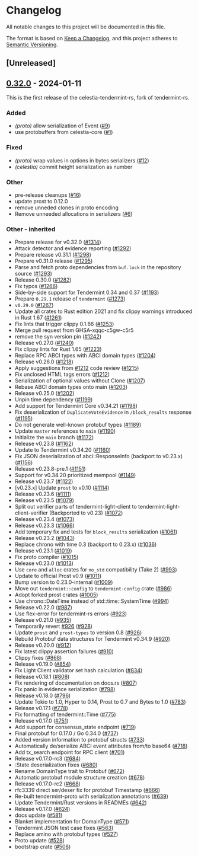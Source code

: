 # Changelog
All notable changes to this project will be documented in this file.

The format is based on [Keep a Changelog](https://keepachangelog.com/en/1.0.0/),
and this project adheres to [Semantic Versioning](https://semver.org/spec/v2.0.0.html).

## [Unreleased]

## [0.32.0](https://github.com/eigerco/celestia-tendermint-rs/releases/tag/celestia-tendermint-proto-v0.32.0) - 2024-01-11

This is the first release of the celestia-tendermint-rs, fork of tendermint-rs.

### Added
- *(proto)* allow serialization of Event ([#9](https://github.com/eigerco/celestia-tendermint-rs/pull/9))
- use protobuffers from celestia-core ([#1](https://github.com/eigerco/celestia-tendermint-rs/pull/1))

### Fixed
- *(proto)* wrap values in options in bytes serializers ([#12](https://github.com/eigerco/celestia-tendermint-rs/pull/12))
- *(celestia)* commit height serialization as number

### Other
- pre-release cleanups ([#16](https://github.com/eigerco/celestia-tendermint-rs/pull/16))
- update prost to 0.12.0
- remove unneded clones in proto encoding
- Remove unneeded allocations in serializers ([#6](https://github.com/eigerco/celestia-tendermint-rs/pull/6))

### Other - inherited
- Prepare release for v0.32.0 ([#1314](https://github.com/eigerco/celestia-tendermint-rs/pull/1314))
- Attack detector and evidence reporting ([#1292](https://github.com/eigerco/celestia-tendermint-rs/pull/1292))
- Prepare release v0.31.1 ([#1298](https://github.com/eigerco/celestia-tendermint-rs/pull/1298))
- Prepare v0.31.0 release ([#1295](https://github.com/eigerco/celestia-tendermint-rs/pull/1295))
- Parse and fetch proto dependencies from `buf.lock` in the repository source ([#1293](https://github.com/eigerco/celestia-tendermint-rs/pull/1293))
- Release 0.30.0 ([#1282](https://github.com/eigerco/celestia-tendermint-rs/pull/1282))
- Fix typos ([#1266](https://github.com/eigerco/celestia-tendermint-rs/pull/1266))
- Side-by-side support for Tendermint 0.34 and 0.37 ([#1193](https://github.com/eigerco/celestia-tendermint-rs/pull/1193))
- Prepare `0.29.1` release of `tendermint` ([#1273](https://github.com/eigerco/celestia-tendermint-rs/pull/1273))
- `v0.29.0` ([#1267](https://github.com/eigerco/celestia-tendermint-rs/pull/1267))
- Update all crates to Rust edition 2021 and fix clippy warnings introduced in Rust 1.67 ([#1261](https://github.com/eigerco/celestia-tendermint-rs/pull/1261))
- Fix lints that trigger clippy 0.1.66 ([#1253](https://github.com/eigerco/celestia-tendermint-rs/pull/1253))
- Merge pull request from GHSA-xqqc-c5gw-c5r5
- remove the syn version pin ([#1242](https://github.com/eigerco/celestia-tendermint-rs/pull/1242))
- Release v0.27.0 ([#1240](https://github.com/eigerco/celestia-tendermint-rs/pull/1240))
- Fix clippy lints for Rust 1.65 ([#1223](https://github.com/eigerco/celestia-tendermint-rs/pull/1223))
- Replace RPC ABCI types with ABCI domain types ([#1204](https://github.com/eigerco/celestia-tendermint-rs/pull/1204))
- Release v0.26.0 ([#1218](https://github.com/eigerco/celestia-tendermint-rs/pull/1218))
- Apply suggestions from [#1212](https://github.com/eigerco/celestia-tendermint-rs/pull/1212) code review ([#1215](https://github.com/eigerco/celestia-tendermint-rs/pull/1215))
- Fix unclosed HTML tags errors ([#1212](https://github.com/eigerco/celestia-tendermint-rs/pull/1212))
- Serialization of optional values without Clone ([#1207](https://github.com/eigerco/celestia-tendermint-rs/pull/1207))
- Rebase ABCI domain types onto main ([#1203](https://github.com/eigerco/celestia-tendermint-rs/pull/1203))
- Release v0.25.0 ([#1202](https://github.com/eigerco/celestia-tendermint-rs/pull/1202))
- Unpin time dependency ([#1199](https://github.com/eigerco/celestia-tendermint-rs/pull/1199))
- Add support for Tendermint Core v0.34.21 ([#1198](https://github.com/eigerco/celestia-tendermint-rs/pull/1198))
- Fix deserialization of `DuplicateVoteEvidence` in `/block_results` response ([#1195](https://github.com/eigerco/celestia-tendermint-rs/pull/1195))
- Do not generate well-known protobuf types ([#1189](https://github.com/eigerco/celestia-tendermint-rs/pull/1189))
- Update `master` references to `main` ([#1190](https://github.com/eigerco/celestia-tendermint-rs/pull/1190))
- Initialize the `main` branch ([#1172](https://github.com/eigerco/celestia-tendermint-rs/pull/1172))
- Release v0.23.8 ([#1162](https://github.com/eigerco/celestia-tendermint-rs/pull/1162))
- Update to Tendermint v0.34.20 ([#1160](https://github.com/eigerco/celestia-tendermint-rs/pull/1160))
- Fix JSON deserialization of abci::ResponseInfo (backport to v0.23.x) ([#1156](https://github.com/eigerco/celestia-tendermint-rs/pull/1156))
- Release v0.23.8-pre.1 ([#1151](https://github.com/eigerco/celestia-tendermint-rs/pull/1151))
- Support for v0.34.20 prioritized mempool ([#1149](https://github.com/eigerco/celestia-tendermint-rs/pull/1149))
- Release v0.23.7 ([#1122](https://github.com/eigerco/celestia-tendermint-rs/pull/1122))
- [v0.23.x] Update `prost` to v0.10 ([#1114](https://github.com/eigerco/celestia-tendermint-rs/pull/1114))
- Release v0.23.6 ([#1111](https://github.com/eigerco/celestia-tendermint-rs/pull/1111))
- Release v0.23.5 ([#1079](https://github.com/eigerco/celestia-tendermint-rs/pull/1079))
- Split out verifier parts of tendermint-light-client to tendermint-light-client-verifier (Backported to v0.23) ([#1072](https://github.com/eigerco/celestia-tendermint-rs/pull/1072))
- Release v0.23.4 ([#1073](https://github.com/eigerco/celestia-tendermint-rs/pull/1073))
- Release v0.23.3 ([#1066](https://github.com/eigerco/celestia-tendermint-rs/pull/1066))
- Add temporary fix and tests for `block_results` serialization ([#1061](https://github.com/eigerco/celestia-tendermint-rs/pull/1061))
- Release v0.23.2 ([#1043](https://github.com/eigerco/celestia-tendermint-rs/pull/1043))
- Replace chrono with time 0.3 (backport to 0.23.x) ([#1036](https://github.com/eigerco/celestia-tendermint-rs/pull/1036))
- Release v0.23.1 ([#1019](https://github.com/eigerco/celestia-tendermint-rs/pull/1019))
- Fix proto compiler ([#1015](https://github.com/eigerco/celestia-tendermint-rs/pull/1015))
- Release v0.23.0 ([#1013](https://github.com/eigerco/celestia-tendermint-rs/pull/1013))
- Use `core` and `alloc` crates for `no_std` compatibility (Take 2) ([#993](https://github.com/eigerco/celestia-tendermint-rs/pull/993))
- Update to official Prost v0.9 ([#1011](https://github.com/eigerco/celestia-tendermint-rs/pull/1011))
- Bump version to 0.23.0-internal ([#1009](https://github.com/eigerco/celestia-tendermint-rs/pull/1009))
- Move out `tendermint::config` to `tendermint-config` crate ([#986](https://github.com/eigerco/celestia-tendermint-rs/pull/986))
- Adopt forked prost crates ([#1005](https://github.com/eigerco/celestia-tendermint-rs/pull/1005))
- Use chrono::DateTime instead of std::time::SystemTime ([#994](https://github.com/eigerco/celestia-tendermint-rs/pull/994))
- Release v0.22.0 ([#987](https://github.com/eigerco/celestia-tendermint-rs/pull/987))
- Use flex-error for tendermint-rs errors ([#923](https://github.com/eigerco/celestia-tendermint-rs/pull/923))
- Release v0.21.0 ([#935](https://github.com/eigerco/celestia-tendermint-rs/pull/935))
- Temporarily revert [#926](https://github.com/eigerco/celestia-tendermint-rs/pull/926) ([#928](https://github.com/eigerco/celestia-tendermint-rs/pull/928))
- Update `prost` and `prost-types` to version 0.8 ([#926](https://github.com/eigerco/celestia-tendermint-rs/pull/926))
- Rebuild Protobuf data structures for Tendermint v0.34.9 ([#920](https://github.com/eigerco/celestia-tendermint-rs/pull/920))
- Release v0.20.0 ([#912](https://github.com/eigerco/celestia-tendermint-rs/pull/912))
- Fix latest clippy assertion failures ([#910](https://github.com/eigerco/celestia-tendermint-rs/pull/910))
- Clippy fixes ([#868](https://github.com/eigerco/celestia-tendermint-rs/pull/868))
- Release v0.19.0 ([#854](https://github.com/eigerco/celestia-tendermint-rs/pull/854))
- Fix Light Client validator set hash calculation ([#834](https://github.com/eigerco/celestia-tendermint-rs/pull/834))
- Release v0.18.1 ([#808](https://github.com/eigerco/celestia-tendermint-rs/pull/808))
- Fix rendering of documentation on docs.rs ([#807](https://github.com/eigerco/celestia-tendermint-rs/pull/807))
- Fix panic in evidence serialization ([#798](https://github.com/eigerco/celestia-tendermint-rs/pull/798))
- Release v0.18.0 ([#796](https://github.com/eigerco/celestia-tendermint-rs/pull/796))
- Update Tokio to 1.0, Hyper to 0.14, Prost to 0.7 and Bytes to 1.0 ([#783](https://github.com/eigerco/celestia-tendermint-rs/pull/783))
- Release v0.17.1 ([#778](https://github.com/eigerco/celestia-tendermint-rs/pull/778))
- Fix formatting of tendermint::Time ([#775](https://github.com/eigerco/celestia-tendermint-rs/pull/775))
- Release v0.17.0 ([#751](https://github.com/eigerco/celestia-tendermint-rs/pull/751))
- Add support for consensus_state endpoint ([#719](https://github.com/eigerco/celestia-tendermint-rs/pull/719))
- Final protobuf for 0.17.0 / Go 0.34.0 ([#737](https://github.com/eigerco/celestia-tendermint-rs/pull/737))
- Added version information to protobuf structs ([#733](https://github.com/eigerco/celestia-tendermint-rs/pull/733))
- Automatically de/serialize ABCI event attributes from/to base64 ([#718](https://github.com/eigerco/celestia-tendermint-rs/pull/718))
- Add tx_search endpoint for RPC client ([#701](https://github.com/eigerco/celestia-tendermint-rs/pull/701))
- Release v0.17.0-rc3 ([#684](https://github.com/eigerco/celestia-tendermint-rs/pull/684))
- :State deserialization fixes ([#680](https://github.com/eigerco/celestia-tendermint-rs/pull/680))
- Rename DomainType trait to Protobuf ([#672](https://github.com/eigerco/celestia-tendermint-rs/pull/672))
- Automatic protobuf module structure creation ([#678](https://github.com/eigerco/celestia-tendermint-rs/pull/678))
- Release v0.17.0-rc2 ([#668](https://github.com/eigerco/celestia-tendermint-rs/pull/668))
- rfc3339 direct ser/deser fix for protobuf Timestamp ([#666](https://github.com/eigerco/celestia-tendermint-rs/pull/666))
- Re-built tendermint-proto with serialization annotations ([#639](https://github.com/eigerco/celestia-tendermint-rs/pull/639))
- Update Tendermint/Rust versions in READMEs ([#642](https://github.com/eigerco/celestia-tendermint-rs/pull/642))
- Release v0.17.0 ([#624](https://github.com/eigerco/celestia-tendermint-rs/pull/624))
- docs update ([#581](https://github.com/eigerco/celestia-tendermint-rs/pull/581))
- Blanket implementation for DomainType ([#571](https://github.com/eigerco/celestia-tendermint-rs/pull/571))
- Tendermint JSON test case fixes ([#563](https://github.com/eigerco/celestia-tendermint-rs/pull/563))
- Replace amino with protobuf types ([#527](https://github.com/eigerco/celestia-tendermint-rs/pull/527))
- Proto update ([#528](https://github.com/eigerco/celestia-tendermint-rs/pull/528))
- bootstrap crate ([#508](https://github.com/eigerco/celestia-tendermint-rs/pull/508))
